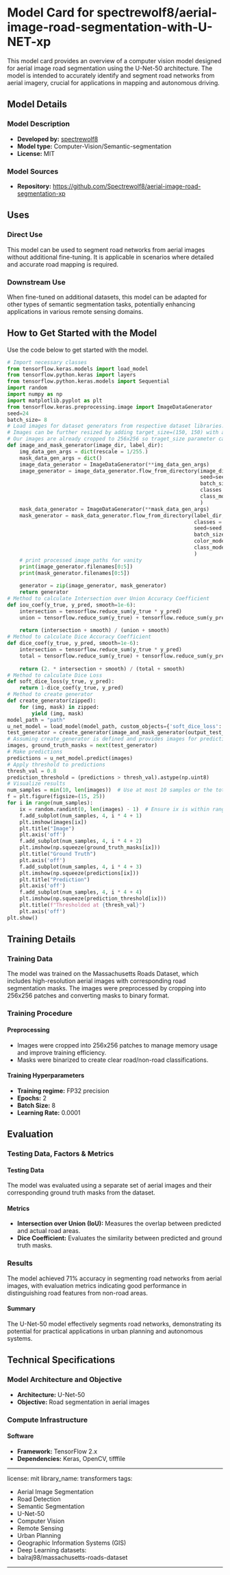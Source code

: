 # Model Card for spectrewolf8/aerial-image-road-segmentation-with-U-NET-xp

This model card provides an overview of a computer vision model designed for aerial image road segmentation using the U-Net-50 architecture. The model is intended to accurately identify and segment road networks from aerial imagery, crucial for applications in mapping and autonomous driving.

## Model Details

### Model Description

- **Developed by:**  [spectrewolf8](https://github.com/Spectrewolf8)
- **Model type:** Computer-Vision/Semantic-segmentation
- **License:** MIT

### Model Sources

- **Repository:** https://github.com/Spectrewolf8/aerial-image-road-segmentation-xp
  
## Uses

### Direct Use

This model can be used to segment road networks from aerial images without additional fine-tuning. It is applicable in scenarios where detailed and accurate road mapping is required.

### Downstream Use 

When fine-tuned on additional datasets, this model can be adapted for other types of semantic segmentation tasks, potentially enhancing applications in various remote sensing domains.

## How to Get Started with the Model

Use the code below to get started with the model.

```python
# Import necessary classes
from tensorflow.keras.models import load_model
from tensorflow.python.keras import layers
from tensorflow.python.keras.models import Sequential
import random
import numpy as np
import matplotlib.pyplot as plt
from tensorflow.keras.preprocessing.image import ImageDataGenerator
seed=24
batch_size= 8
# Load images for dataset generators from respective dataset libraries. The images and masks are returned as NumPy arrays
# Images can be further resized by adding target_size=(150, 150) with any size for your network to flow_from_directory parameters
# Our images are already cropped to 256x256 so traget_size parameter can be ignored
def image_and_mask_generator(image_dir, label_dir):
    img_data_gen_args = dict(rescale = 1/255.)
    mask_data_gen_args = dict()
    image_data_generator = ImageDataGenerator(**img_data_gen_args)
    image_generator = image_data_generator.flow_from_directory(image_dir, 
                                                               seed=seed, 
                                                               batch_size=batch_size,
                                                               classes = ["."],
                                                               class_mode=None #Very important to set this otherwise it returns multiple numpy arrays thinking class mode is binary.
                                                               )  
    mask_data_generator = ImageDataGenerator(**mask_data_gen_args)
    mask_generator = mask_data_generator.flow_from_directory(label_dir, 
                                                             classes = ["."],
                                                             seed=seed, 
                                                             batch_size=batch_size,
                                                             color_mode = 'grayscale', #Read masks in grayscale
                                                             class_mode=None
                                                             )
    # print processed image paths for vanity
    print(image_generator.filenames[0:5])
    print(mask_generator.filenames[0:5])
    
    generator = zip(image_generator, mask_generator)
    return generator
# Method to calculate Intersection over Union Accuracy Coefficient
def iou_coef(y_true, y_pred, smooth=1e-6):
    intersection = tensorflow.reduce_sum(y_true * y_pred)
    union = tensorflow.reduce_sum(y_true) + tensorflow.reduce_sum(y_pred) - intersection
    
    return (intersection + smooth) / (union + smooth)
# Method to calculate Dice Accuracy Coefficient
def dice_coef(y_true, y_pred, smooth=1e-6):
    intersection = tensorflow.reduce_sum(y_true * y_pred)
    total = tensorflow.reduce_sum(y_true) + tensorflow.reduce_sum(y_pred)
    
    return (2. * intersection + smooth) / (total + smooth)
# Method to calculate Dice Loss
def soft_dice_loss(y_true, y_pred):
    return 1-dice_coef(y_true, y_pred)
# Method to create generator
def create_generator(zipped):
    for (img, mask) in zipped:
        yield (img, mask)
model_path = "path"
u_net_model = load_model(model_path, custom_objects={'soft_dice_loss': soft_dice_loss, 'dice_coef': dice_coef, "iou_coef": iou_coef})
test_generator = create_generator(image_and_mask_generator(output_test_image_dir,output_test_label_dir))
# Assuming create_generator is defined and provides images for prediction
images, ground_truth_masks = next(test_generator)
# Make predictions
predictions = u_net_model.predict(images)
# Apply threshold to predictions
thresh_val = 0.8
prediction_threshold = (predictions > thresh_val).astype(np.uint8)
# Visualize results
num_samples = min(10, len(images))  # Use at most 10 samples or the total number of images available
f = plt.figure(figsize=(15, 25))
for i in range(num_samples):
    ix = random.randint(0, len(images) - 1)  # Ensure ix is within range
    f.add_subplot(num_samples, 4, i * 4 + 1)
    plt.imshow(images[ix])
    plt.title("Image")
    plt.axis('off')
    f.add_subplot(num_samples, 4, i * 4 + 2)
    plt.imshow(np.squeeze(ground_truth_masks[ix]))
    plt.title("Ground Truth")
    plt.axis('off')
    f.add_subplot(num_samples, 4, i * 4 + 3)
    plt.imshow(np.squeeze(predictions[ix]))
    plt.title("Prediction")
    plt.axis('off')
    f.add_subplot(num_samples, 4, i * 4 + 4)
    plt.imshow(np.squeeze(prediction_threshold[ix]))
    plt.title(f"Thresholded at {thresh_val}")
    plt.axis('off')
plt.show()
```


## Training Details

### Training Data

The model was trained on the Massachusetts Roads Dataset, which includes high-resolution aerial images with corresponding road segmentation masks. The images were preprocessed by cropping into 256x256 patches and converting masks to binary format.

### Training Procedure

#### Preprocessing

- Images were cropped into 256x256 patches to manage memory usage and improve training efficiency.
- Masks were binarized to create clear road/non-road classifications.

#### Training Hyperparameters

- **Training regime:** FP32 precision
- **Epochs:** 2
- **Batch Size:** 8
- **Learning Rate:** 0.0001

## Evaluation

### Testing Data, Factors & Metrics

#### Testing Data

The model was evaluated using a separate set of aerial images and their corresponding ground truth masks from the dataset.

#### Metrics

- **Intersection over Union (IoU):** Measures the overlap between predicted and actual road areas.
- **Dice Coefficient:** Evaluates the similarity between predicted and ground truth masks.

### Results

The model achieved 71% accuracy in segmenting road networks from aerial images, with evaluation metrics indicating good performance in distinguishing road features from non-road areas.

#### Summary

The U-Net-50 model effectively segments road networks, demonstrating its potential for practical applications in urban planning and autonomous systems.
## Technical Specifications

### Model Architecture and Objective

- **Architecture:** U-Net-50
- **Objective:** Road segmentation in aerial images

### Compute Infrastructure

#### Software

- **Framework:** TensorFlow 2.x
- **Dependencies:** Keras, OpenCV, tifffile

---
license: mit
library_name: transformers
tags:
- Aerial Image Segmentation
- Road Detection
- Semantic Segmentation
- U-Net-50
- Computer Vision
- Remote Sensing
- Urban Planning
- Geographic Information Systems (GIS)
- Deep Learning
datasets:
- balraj98/massachusetts-roads-dataset
---
